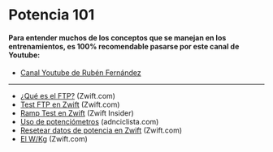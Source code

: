 # Potencia 101

#### Para entender muchos de los conceptos que se manejan en los entrenamientos, es 100% recomendable pasarse por este canal de Youtube:
- [Canal Youtube de Rubén Fernández](https://www.youtube.com/c/Rub%C3%A9nFern%C3%A1ndezCiclismo/)
***

- [¿Qué es el FTP?](https://zwift.com/news/4100-zwift-how-to-understanding-finding-your-ftp) (Zwift.com)
- [Test FTP en Zwift](https://zwift.com/news/4112-zwift-how-to-take-an-ftp-test) (Zwift.com)
- [Ramp Test en Zwift](https://zwiftinsider.com/new-ramp-test/) (Zwift Insider)
- [Uso de potenciómetros](https://www.adnciclista.com/que-potenciometro-elegir/) (adnciclista.com)
- [Resetear datos de potencia en Zwift](https://zwiftinsider.com/reset-personal-best-power-numbers/) (Zwift.com)
- [El W/Kg](https://community.zwift.com/news/4083-zwift-how-to-understanding-wattskg) (Zwift.com)
